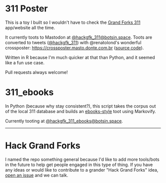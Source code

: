 # 311 Poster

This is a toy I built so I wouldn't have to check the [Grand Forks 311](http://www.grandforksgov.com/online-services/gf-311)
app/website all the time.

It currently toots to Mastodon at [@hackgfk_311@botsin.space](https://botsin.space/@hackgfk_311).
Toots are converted to tweets ([@hackgfk_311](https://twitter.com/hackgfk_311)) with @renatolond's wonderful 
crossposter: https://crossposter.masto.donte.com.br ([source code](https://github.com/renatolond/mastodon-twitter-poster)).

Written in R because I'm much quicker at that than Python, and it seemed like a fun use case.

Pull requests always welcome!

# 311_ebooks

In Python (because why stay consistent?), this script takes the corpus out of the local 311 database
and builds an [ebooks-style](https://en.wikipedia.org/wiki/Horse_ebooks) toot using Markovify.

Currently tooting at [@hackgfk_311_ebooks@botsin.space](https://botsin.space/@hackgfk_311_ebooks).

-----
# Hack Grand Forks 

I named the repo something general because I'd like to add more tools/bots in the future to help get 
people engaged in this type of thing. If you have any ideas or would like to contribute to a grander 
"Hack Grand Forks" idea, [open an issue](https://github.com/mattbk/hack-grand-forks/issues) and we can talk.